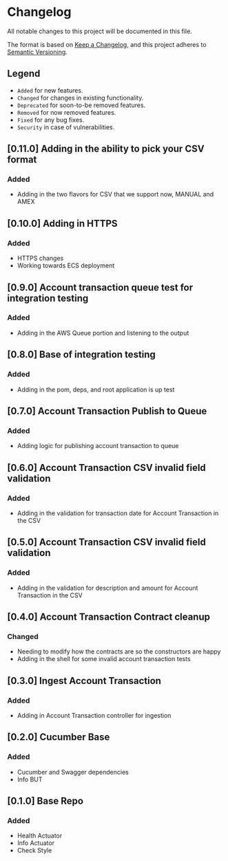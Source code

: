 # Changelog

All notable changes to this project will be documented in this file.

The format is based on [Keep a Changelog](https://keepachangelog.com/en/1.1.0/),
and this project adheres to [Semantic Versioning](https://semver.org/spec/v2.0.0.html).

## Legend

* `Added` for new features.
* `Changed` for changes in existing functionality.
* `Deprecated` for soon-to-be removed features.
* `Removed` for now removed features.
* `Fixed` for any bug fixes.
* `Security` in case of vulnerabilities.

## [0.11.0] Adding in the ability to pick your CSV format

### Added

- Adding in the two flavors for CSV that we support now, MANUAL and AMEX

## [0.10.0] Adding in HTTPS

### Added

- HTTPS changes
- Working towards ECS deployment

## [0.9.0] Account transaction queue test for integration testing

### Added

- Adding in the AWS Queue portion and listening to the output

## [0.8.0] Base of integration testing

### Added

- Adding in the pom, deps, and root application is up test

## [0.7.0] Account Transaction Publish to Queue

### Added

- Adding logic for publishing account transaction to queue

## [0.6.0] Account Transaction CSV invalid field validation

### Added

- Adding in the validation for transaction date for Account Transaction in the CSV

## [0.5.0] Account Transaction CSV invalid field validation

### Added

- Adding in the validation for description and amount for Account Transaction in the CSV

## [0.4.0] Account Transaction Contract cleanup

### Changed

- Needing to modify how the contracts are so the constructors are happy
- Adding in the shell for some invalid account transaction tests

## [0.3.0] Ingest Account Transaction

### Added

- Adding in Account Transaction controller for ingestion

## [0.2.0] Cucumber Base

### Added

- Cucumber and Swagger dependencies
- Info BUT

## [0.1.0] Base Repo

### Added

- Health Actuator
- Info Actuator
- Check Style